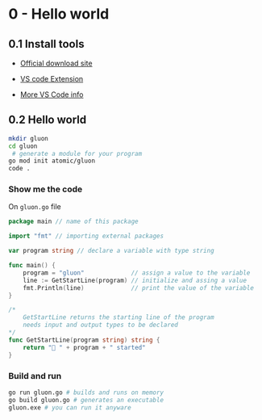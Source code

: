 # 0 - Hello world

## 0.1 Install tools

- [Official download site](https://golang.org/doc/install)

- [VS code Extension](https://marketplace.visualstudio.com/items?itemName=golang.go)

- [More VS Code info](https://code.visualstudio.com/docs/languages/go)


## 0.2 Hello world

```bash
mkdir gluon
cd gluon
 # generate a module for your program
go mod init atomic/gluon
code .
```

### Show me the code

On `gluon.go` file

```go
package main // name of this package

import "fmt" // importing external packages

var program string // declare a variable with type string

func main() {
	program = "gluon"             // assign a value to the variable
	line := GetStartLine(program) // initialize and assing a value
	fmt.Println(line)             // print the value of the variable
}

/*
	GetStartLine returns the starting line of the program
	needs input and output types to be declared
*/
func GetStartLine(program string) string {
	return "🚀 " + program + " started"
}
```

### Build and run

```bash
go run gluon.go # builds and runs on memory
go build gluon.go # generates an executable
gluon.exe # you can run it anyware
```

